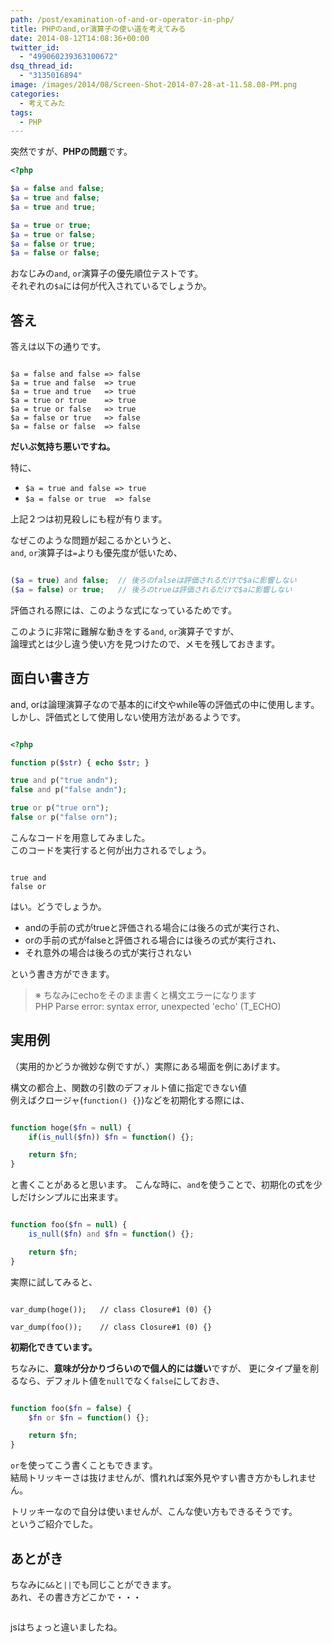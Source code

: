 ```yaml
---
path: /post/examination-of-and-or-operator-in-php/
title: PHPのand,or演算子の使い道を考えてみる
date: 2014-08-12T14:08:36+00:00
twitter_id:
  - "499060239363100672"
dsq_thread_id:
  - "3135016894"
image: /images/2014/08/Screen-Shot-2014-07-28-at-11.58.08-PM.png
categories:
  - 考えてみた
tags:
  - PHP
---
```

突然ですが、**PHPの問題**です。

```php
<?php

$a = false and false;
$a = true and false;
$a = true and true;

$a = true or true;
$a = true or false;
$a = false or true;
$a = false or false;
```

<p>
  おなじみの<code>and</code>, <code>or</code>演算子の優先順位テストです。<br />
  それぞれの<code>$a</code>には何が代入されているでしょうか。
</p>

<!--more-->

<h2>
  答え
</h2>

<p>
  答えは以下の通りです。
</p>

```

$a = false and false => false
$a = true and false  => true
$a = true and true   => true
$a = true or true    => true
$a = true or false   => true
$a = false or true   => false
$a = false or false  => false
```

<p>
  <strong>だいぶ気持ち悪いですね。</strong>
</p>

<p>
  特に、
</p>

<ul>
  <li>
    <code>$a = true and false =&gt; true</code>
  </li>
  
  
  <li>
    <code>$a = false or true  =&gt; false</code>
  </li>
  
</ul>

<p>
  上記２つは初見殺しにも程が有ります。
</p>

<p>
  なぜこのような問題が起こるかというと、<br />
  <code>and</code>, <code>or</code>演算子は<code>=</code>よりも優先度が低いため、
</p>

```php

($a = true) and false;  // 後ろのfalseは評価されるだけで$aに影響しない
($a = false) or true;   // 後ろのtrueは評価されるだけで$aに影響しない
```

<p>
  評価される際には、このような式になっているためです。
</p>

<p>
  このように非常に難解な動きをする<code>and</code>, <code>or</code>演算子ですが、<br />
  論理式とは少し違う使い方を見つけたので、メモを残しておきます。
</p>

<!--more-->

<h2>
  面白い書き方
</h2>

<p>
  and, orは論理演算子なので基本的にif文やwhile等の評価式の中に使用します。<br />
  しかし、評価式として使用しない使用方法があるようです。
</p>

```php

<?php

function p($str) { echo $str; }

true and p("true andn");
false and p("false andn");

true or p("true orn");
false or p("false orn");
```

<p>
  こんなコードを用意してみました。<br />
  このコードを実行すると何が出力されるでしょう。
</p>

```

true and
false or
```

<p>
  はい。どうでしょうか。
</p>

<ul>
  <li>
    andの手前の式がtrueと評価される場合には後ろの式が実行され、
  </li>
  
  
  <li>
    orの手前の式がfalseと評価される場合には後ろの式が実行され、
  </li>
  
  
  <li>
    それ意外の場合は後ろの式が実行されない
  </li>
  
</ul>

<p>
  という書き方ができます。
</p>

<blockquote>
  <p>
    ※ ちなみにechoをそのまま書くと構文エラーになります<br />
      PHP Parse error:  syntax error, unexpected 'echo' (T_ECHO)
  </p>
  
</blockquote>

<h2>
  実用例
</h2>

<p>
  （実用的かどうか微妙な例ですが、）実際にある場面を例にあげます。
</p>

<p>
  構文の都合上、関数の引数のデフォルト値に指定できない値<br />
  例えばクロージャ(<code>function() {}</code>)などを初期化する際には、
</p>

```php

function hoge($fn = null) {
    if(is_null($fn)) $fn = function() {};

    return $fn;
}
```

<p>
  と書くことがあると思います。
  こんな時に、<code>and</code>を使うことで、初期化の式を少しだけシンプルに出来ます。
</p>

```php

function foo($fn = null) {
    is_null($fn) and $fn = function() {};

    return $fn;
}
```

<p>
  実際に試してみると、
</p>

```

var_dump(hoge());   // class Closure#1 (0) {}

var_dump(foo());    // class Closure#1 (0) {}
```

<p>
  <strong>初期化できています。</strong>
</p>

<p>
  ちなみに、<strong>意味が分かりづらいので個人的には嫌い</strong>ですが、
  更にタイプ量を削るなら、デフォルト値を<code>null</code>でなく<code>false</code>にしておき、
</p>

```php

function foo($fn = false) {
    $fn or $fn = function() {};

    return $fn;
}
```

<p>
  <code>or</code>を使ってこう書くこともできます。<br />
  結局トリッキーさは抜けませんが、慣れれば案外見やすい書き方かもしれません。
</p>

<p>
  トリッキーなので自分は使いませんが、こんな使い方もできるそうです。<br />
  というご紹介でした。
</p>

<h2>
  あとがき
</h2>

<p>
  ちなみに<code>&&</code>と<code>||</code>でも同じことができます。<br />
  あれ、その書き方どこかで・・・
</p>

```markup

```

<p>
  jsはちょっと違いましたね。
</p>

<div style="font-size:0px;height:0px;line-height:0px;margin:0;padding:0;clear:both">
  
</div>